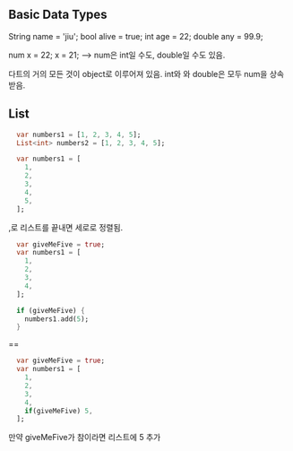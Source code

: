 
## Basic Data Types

String name = 'jiu';
bool alive = true;
int age = 22;
double any = 99.9;

num x = 22;
x = 21;  --> num은 int일 수도, double일 수도 있음.

다트의 거의 모든 것이 object로 이루어져 있음.
int와 와 double은 모두 num을 상속받음.

## List

```dart
  var numbers1 = [1, 2, 3, 4, 5];
  List<int> numbers2 = [1, 2, 3, 4, 5];
```

```dart
  var numbers1 = [
    1,
    2,
    3,
    4,
    5,
  ];
```

,로 리스트를 끝내면 세로로 정렬됨.

```dart
  var giveMeFive = true;
  var numbers1 = [
    1,
    2,
    3,
    4,
  ];

  if (giveMeFive) {
    numbers1.add(5);
  }
```
==
```dart
  var giveMeFive = true;
  var numbers1 = [
    1,
    2,
    3,
    4,
    if(giveMeFive) 5,
  ];
```

만약 giveMeFive가 참이라면 리스트에 5 추가

